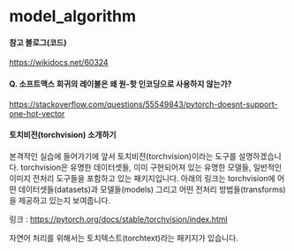 # model_algorithm

#### 참고 블로그(코드)
https://wikidocs.net/60324


#### Q. 소프트맥스 회귀의 레이블은 왜 원-핫 인코딩으로 사용하지 않는가? 
https://stackoverflow.com/questions/55549843/pytorch-doesnt-support-one-hot-vector



#### 토치비전(torchvision) 소개하기
본격적인 실습에 들어가기에 앞서 토치비전(torchvision)이라는 도구를 설명하겠습니다. torchvision은 유명한 데이터셋들, 이미 구현되어져 있는 유명한 모델들, 일반적인 이미지 전처리 도구들을 포함하고 있는 패키지입니다. 아래의 링크는 torchvision에 어떤 데이터셋들(datasets)과 모델들(models) 그리고 어떤 전처리 방법들(transforms)을 제공하고 있는지 보여줍니다.

링크 : https://pytorch.org/docs/stable/torchvision/index.html

자연어 처리를 위해서는 토치텍스트(torchtext)라는 패키지가 있습니다.

